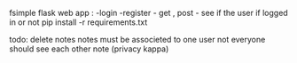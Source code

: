 fsimple flask web app : 
    -login 
    -register 
    - get , post 
    - see if the user if logged in or  not
 pip install -r requirements.txt


 todo: 
    delete notes 
    notes must be associeted to one user not everyone should see each other note (privacy kappa)